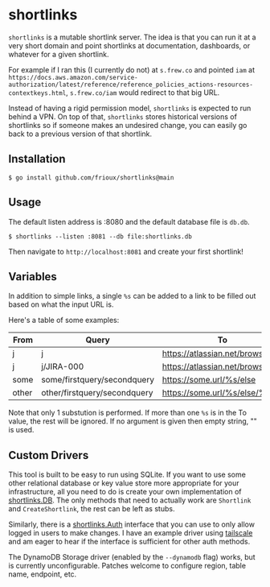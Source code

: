 # shortlinks

`shortlinks` is a mutable shortlink server.  The idea is that you can run it at
a very short domain and point shortlinks at documentation, dashboards, or whatever
for a given shortlink.

For example if I ran this (I currently do not) at `s.frew.co` and pointed `iam`
at
`https://docs.aws.amazon.com/service-authorization/latest/reference/reference_policies_actions-resources-contextkeys.html`,
`s.frew.co/iam` would redirect to that big URL.

Instead of having a rigid permission model, `shortlinks` is expected to run behind
a VPN.  On top of that, `shortlinks` stores historical versions of shortlinks so
if someone makes an undesired change, you can easily go back to a previous version
of that shortlink.

## Installation

```
$ go install github.com/frioux/shortlinks@main
```

## Usage

The default listen address is :8080 and the default database file is `db.db`.

```
$ shortlinks --listen :8081 --db file:shortlinks.db
```

Then navigate to `http://localhost:8081` and create your first shortlink!

## Variables

In addition to simple links, a single `%s` can be added to a link to be filled out based on what the input URL is.

Here's a table of some examples:

| From  | Query                          | To                                | Result                                            |
|-------|--------------------------------|-----------------------------------|---------------------------------------------------|
| j     | j                              | https://atlassian.net/browse/%s   | https://atlassian.net/browse/                     |
| j     | j/JIRA-000                     | https://atlassian.net/browse/%s   | https://atlassian.net/browse/JIRA-000             |
| some  | some/firstquery/secondquery    | https://some.url/%s/else          | https://some.url/firstquery/secondquery/else      |
| other | other/firstquery/secondquery   | https://some.url/%s/else/%s       | https://some.url/firstquery/secondquery/else/%s   |

Note that only 1 substution is performed. If more than one `%s` is in the To value, the rest will be ignored.
If no argument is given then empty string, "" is used.

## Custom Drivers

This tool is built to be easy to run using SQLite.  If you want to use some
other relational database or key value store more appropriate for your
infrastructure, all you need to do is create your own implementation of
[shortlinks.DB](https://pkg.go.dev/github.com/frioux/shortlinks/shortlinks#DB).
The only methods that need to actually work are `Shortlink` and
`CreateShortlink`, the rest can be left as stubs.

Similarly, there is a
[shortlinks.Auth](https://pkg.go.dev/github.com/frioux/shortlinks/shortlinks#Auth)
interface that you can use to only allow logged in users to make changes.  I have
an example driver using [tailscale](https://tailscale.com/) and am eager to hear if
the interface is sufficient for other auth methods.

The DynamoDB Storage driver (enabled by the `--dynamodb` flag) works, but is
currently unconfigurable.  Patches welcome to configure region, table name,
endpoint, etc.
